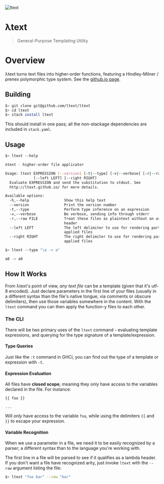 ![ltext](https://cdn.rawgit.com/ltext/ltext.github.io/master/logo/ltext.png)

λtext
=====

> General-Purpose Templating Utility

# Overview

λtext turns text files into higher-order functions, featuring a Hindley-Milner /
prenex polymorphic type system. See the [github.io page](http://ltext.github.io/).

## Building

```bash
$> git clone git@github.com/ltext/ltext
$> cd ltext
$> stack install ltext
```

This should install in one pass; all the non-stackage dependencies are included
in `stack.yaml`.

## Usage

```bash
$> ltext --help

λtext - higher-order file applicator

Usage: ltext EXPRESSION [--version] [-t|--type] [-v|--verbose] [-r|--raw FILE]
             [--left LEFT] [--right RIGHT]
  Evaluate EXPRESSION and send the substitution to stdout. See
  http://ltext.github.io/ for more details.

Available options:
  -h,--help                Show this help text
  --version                Print the version number
  -t,--type                Perform type inference on an expression
  -v,--verbose             Be verbose, sending info through stderr
  -r,--raw FILE            Treat these files as plaintext without an arity
                           header
  --left LEFT              The left delimiter to use for rendering partially
                           applied files
  --right RIGHT            The right delimiter to use for rendering partially
                           applied files

$> ltext --type "\a -> a"

a0 -> a0
```

## How It Works

From λtext's point of view, _any text file_ can be a template (given that
it's utf-8 encoded). Just declare parameters in the first line of
your files (usually in a different syntax than the file's native tongue,
via comments or obscure delimiters), then use those variables somewhere in
the content. With the `ltext` command you can then apply the function-y
files to each other.

### The CLI

There will be two primary uses of the `ltext` command - evaluating template
expressions, and querying for the type signature of a template/expression.

#### Type Queries

Just like the `:t` command in GHCi, you can find out the type of a template or
expression with `-t`.

#### Expression Evaluation

All files have __closed scope__, meaning they only have access to the variables
declared in the file. For instance:

```
{{ foo }}

...
```

Will _only_ have access to the variable `foo`, while using the delimiters `{{`
and `}}` to escape your expression.

#### Variable Recognition

When we use a parameter in a file, we need it to be easily recognized by a parser;
a different syntax than to the language you're working with.

The first line in a file will be parsed to see if it qualifies as a
lambda header. If you don't want a file have recognized arity, just invoke `ltext`
with the `--raw` argument listing the file:

```bash
$> ltext "foo bar" --raw "bar"
```

